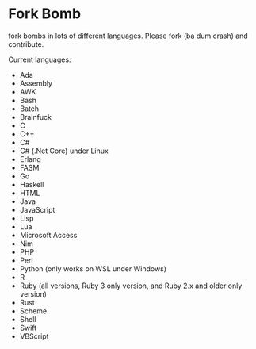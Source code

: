# Fork Bomb
fork bombs in lots of different languages. Please fork (ba dum crash) and contribute.

Current languages:

 - Ada
 - Assembly
 - AWK
 - Bash
 - Batch
 - Brainfuck
 - C
 - C++
 - C#
 - C# (.Net Core) under Linux
 - Erlang
 - FASM
 - Go
 - Haskell
 - HTML
 - Java
 - JavaScript
 - Lisp
 - Lua
 - Microsoft Access
 - Nim
 - PHP
 - Perl
 - Python (only works on WSL under Windows)
 - R
 - Ruby (all versions, Ruby 3 only version, and Ruby 2.x and older only version)
 - Rust
 - Scheme
 - Shell
 - Swift
 - VBScript
